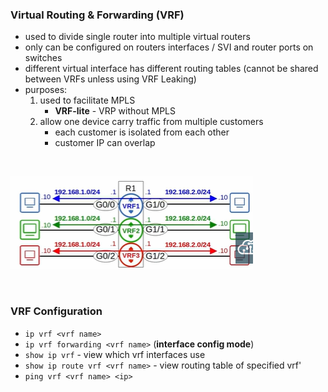 ### Virtual Routing & Forwarding (VRF)
- used to divide single router into multiple virtual routers
- only can be configured on routers interfaces / SVI and router ports on switches
- different virtual interface has different routing tables (cannot be shared between VRFs unless using VRF Leaking)
- purposes:
    1. used to facilitate MPLS 
        - **VRF-lite** - VRP without MPLS
    2. allow one device carry traffic from multiple customers
        - each customer is isolated from each other
        - customer IP can overlap

<br>

![VRF](Image/image-54.png)

<br>

### VRF Configuration
- `ip vrf <vrf name>`
- `ip vrf forwarding <vrf name>` (**interface config mode**)
- `show ip vrf` - view which vrf interfaces use
- `show ip route vrf <vrf name>` - view routing table of specified vrf'
- `ping vrf <vrf name> <ip>`